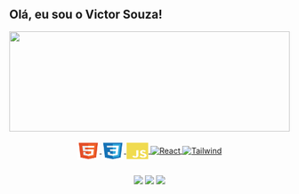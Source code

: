 ## Olá, eu sou o Victor Souza!
<div align="center">
  <a href="https://github.com/VictorSouza02">
  <img width="100%" height="180em" src="https://github-readme-stats.vercel.app/api/top-langs/?username=VictorSouza02&layout=compact&langs_count=7&theme=dracula"/>
</div style="display: inline_block">
<br>
  <div align="center">
    <img align="center" alt="HTML" height="30" width="40" src="https://raw.githubusercontent.com/devicons/devicon/master/icons/html5/html5-original.svg">
    <img align="center" alt="CSS" height="30" width="40" src="https://raw.githubusercontent.com/devicons/devicon/master/icons/css3/css3-original.svg">
    <img 
         align="center" 
         alt="JavaScript" 
         height="30" 
         width="40" 
         src="https://raw.githubusercontent.com/devicons/devicon/master/icons/javascript/javascript-plain.svg"
    >
    <img align="center" alt="React" height="30" width="40" src="https://cdn.jsdelivr.net/gh/devicons/devicon/icons/react/react-original.svg" />
    <img align="center" alt="Tailwind" height="30" width="40" src="https://cdn.jsdelivr.net/gh/devicons/devicon/icons/tailwindcss/tailwindcss-plain.svg" />
  </div>
  
  ##
 
<div align="center"> 
  <a href="https://www.instagram.com/victorsouza.png/" target="_blank"><img src="https://img.shields.io/badge/-Instagram-%23E4405F?style=for-the-badge&logo=instagram&logoColor=white" target="_blank"></a> 
  <a href="https://www.linkedin.com/in/victorsouza02/" target="_blank"><img src="https://img.shields.io/badge/-LinkedIn-%230077B5?style=for-the-badge&logo=linkedin&logoColor=white" target="_blank"></a>
  <a href = "mailto:victorbatistasouza2002@gmail.com"><img src="https://img.shields.io/badge/-Gmail-%23333?style=for-the-badge&logo=gmail&logoColor=white" target="_blank"></a>
</div>
